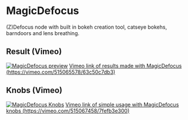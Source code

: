 # MagicDefocus
(Z)Defocus node with built in bokeh creation tool, catseye bokehs, barndoors and lens breathing.

## Result (Vimeo)
[![MagicDefocus preview](https://vinkvfx.com/afb/MagicDefocus_preview.jpg)](https://vimeo.com/515065578/63c50c7db3)
[Vimeo link of results made with MagicDefocus (https://vimeo.com/515065578/63c50c7db3)](https://vimeo.com/515065578/63c50c7db3)

## Knobs (Vimeo)
[![MagicDefocus Knobs](https://vinkvfx.com/afb/MagicDefocus_knobs.jpg)](https://vimeo.com/515067458/7fefb3e300)
[Vimeo link of simple usage with MagicDefocus knobs (https://vimeo.com/515067458/7fefb3e300)](https://vimeo.com/515067458/7fefb3e300)
